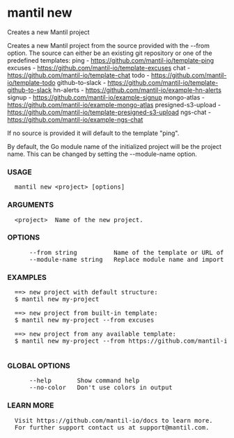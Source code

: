 
# mantil new

Creates a new Mantil project

Creates a new Mantil project from the source provided with the --from option.
The source can either be an existing git repository or one of the predefined templates:
ping                - https://github.com/mantil-io/template-ping
excuses             - https://github.com/mantil-io/template-excuses
chat                - https://github.com/mantil-io/template-chat
todo                - https://github.com/mantil-io/template-todo
github-to-slack     - https://github.com/mantil-io/template-github-to-slack
hn-alerts           - https://github.com/mantil-io/example-hn-alerts
signup              - https://github.com/mantil-io/example-signup
mongo-atlas         - https://github.com/mantil-io/example-mongo-atlas
presigned-s3-upload - https://github.com/mantil-io/template-presigned-s3-upload
ngs-chat            - https://github.com/mantil-io/example-ngs-chat

If no source is provided it will default to the template "ping".

By default, the Go module name of the initialized project will be the project name.
This can be changed by setting the --module-name option.

### USAGE
<pre>
  mantil new &lt;project&gt; [options]
</pre>
### ARGUMENTS
<pre>
  &lt;project&gt;  Name of the new project.
</pre>
### OPTIONS
<pre>
      --from string          Name of the template or URL of the repository that will be used as one
      --module-name string   Replace module name and import paths
</pre>
### EXAMPLES
<pre>
  ==&gt; new project with default structure:
  $ mantil new my-project

  ==&gt; new project from built-in template:
  $ mantil new my-project --from excuses

  ==&gt; new project from any available template:
  $ mantil new my-project --from https://github.com/mantil-io/template-excuses

</pre>
### GLOBAL OPTIONS
<pre>
      --help       Show command help
      --no-color   Don't use colors in output
</pre>
### LEARN MORE
<pre>
  Visit https://github.com/mantil-io/docs to learn more.
  For further support contact us at support@mantil.com.
</pre>
